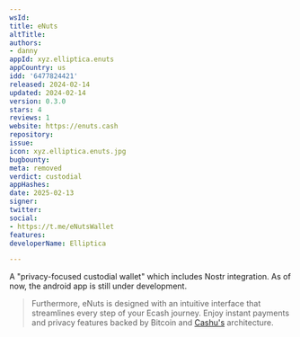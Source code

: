 ```yaml
---
wsId: 
title: eNuts
altTitle: 
authors:
- danny
appId: xyz.elliptica.enuts
appCountry: us
idd: '6477824421'
released: 2024-02-14
updated: 2024-02-14
version: 0.3.0
stars: 4
reviews: 1
website: https://enuts.cash
repository: 
issue: 
icon: xyz.elliptica.enuts.jpg
bugbounty: 
meta: removed
verdict: custodial
appHashes: 
date: 2025-02-13
signer: 
twitter: 
social:
- https://t.me/eNutsWallet
features: 
developerName: Elliptica

---
```


A "privacy-focused custodial wallet" which includes Nostr integration. As of now, the android app is still under development. 

> Furthermore, eNuts is designed with an intuitive interface that streamlines every step of your Ecash journey. Enjoy instant payments and privacy features backed by Bitcoin and [Cashu's](https://docs.cashu.space/) architecture.
